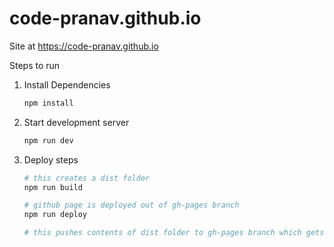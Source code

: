 # code-pranav.github.io

Site at https://code-pranav.github.io

Steps to run

1. Install Dependencies
   ```bash
   npm install
   ```
2. Start development server
   ```bash
   npm run dev
   ```
3. Deploy steps
   ```bash
   # this creates a dist folder
   npm run build

   # github page is deployed out of gh-pages branch
   npm run deploy

   # this pushes contents of dist folder to gh-pages branch which gets deployed by github pages
   ```